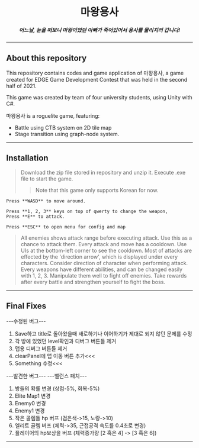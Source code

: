 <h1 align="center">
마왕용사
</h1>
<h5 align="center">
어느날, 눈을 떠보니 마왕이었던 아빠가 죽어있어서 용사를 물리치러 갑니다!
</h5>

-------------------
## About this repository
This repository contains codes and game application of 마왕용사, a game created for EDGE Game Development Contest that was held in the second half of 2021.

This game was created by team of four university students, using Unity with C#.

마왕용사 is a roguelite game, featuring:
  - Battle using CTB system on 2D tile map
  - Stage transition using graph-node system.
--------------------
## Installation
> Download the zip file stored in repository and unzip it. Execute .exe file to start the game.
> > Note that this game only supports Korean for now.

```
Press **WASD** to move around.
```

```
Press **1, 2, 3** keys on top of qwerty to change the weapon,
Press **E** to attack.
```

```
Press **ESC** to open menu for config and map
```

> All enemies shows attack range before executing attack. Use this as a chance to attack them.
> Every attack and move has a cooldown. Use UIs at the bottom-left corner to see the cooldown.
> Most of attacks are effected by the 'direction arrow', which is displayed under every characters. Consider direction of character when performing attack.
> Every weapons have different abilities, and can be changed easily with 1, 2, 3. Manipulate them well to fight off enemies.
> Take rewards after every battle and strengthen yourself to fight the boss.

--------------------
## Final Fixes
---수정된 버그---
1. Save하고 title로 돌아왔을때 새로하기나 이어하기가 제대로 되지 않던 문제를 수정
2. 각 방에 있었던 level확인과 디버그 버튼들 제거
3. 맵용 디버그 버튼들 제거
4. clearPanel에 맵 이동 버튼 추가<<<
5. Something 수정<<<

---발견한 버그---
---밸런스 패치---
1. 방들의 확률 변경 (상점-5%, 회복-5%)
2. Elite Map1 변경
3. Enemy0 변경
4. Enemy1 변경
5. 작은 골렘들 hp 버프 (검은색->15, 노랑->10)
6. 엘리트 골렘 버프 (체력->35, 근접공격 속도를 0.4초로 변경)
7. 플레이어의 hp보상을 버프 (체력증가량 [2 혹은 4] -> [3 혹은 6])
--------------------

